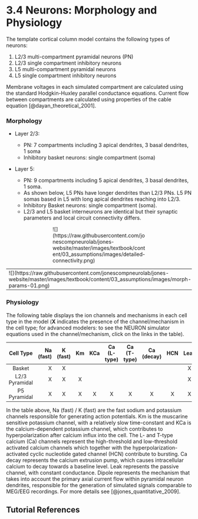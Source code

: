 <!--
# Title: 3.4 Neurons: Morphology and Physiology
# Updated: 2024-01-16
#
# Contributors:
    # Dylan Daniels
-->

<!-- compare original: https://jonescompneurolab.github.io/hnn-under_the_hood/02_morphology-physiology/02_morphology-physiology -->

# 3.4 Neurons: Morphology and Physiology

The template cortical column model contains the following types of neurons:

1. L2/3 multi-compartment pyramidal neurons (PN)
2. L2/3 single compartment inhibitory neurons
3. L5 multi-compartment pyramidal neurons
4. L5 single compartment inhibitory neurons

Membrane voltages in each simulated compartment are calculated using the standard Hodgkin-Huxley parallel conductance equations. Current flow between compartments are calculated using properties of the cable equation [@dayan_theoretical_2001].

### Morphology

- Layer 2/3:
    - PN: 7 compartments including 3 apical dendrites, 3 basal dendrites, 1 soma
    - Inhibitory basket neurons: single compartment (soma)

- Layer 5:
    - PN: 9 compartments including 5 apical dendrites, 3 basal dendrites, 1 soma.
    - As shown below, L5 PNs have longer dendrites than L2/3 PNs. L5 PN somas based in L5 with long apical dendrites reaching into L2/3.
    - Inhibitory Basket neurons: single compartment (soma).
    - L2/3 and L5 basket interneurons are identical but their synaptic parameters and local circuit connectivity differs.

<div style="display:block; width:50%; margin: 0 auto;">
![](https://raw.githubusercontent.com/jonescompneurolab/jones-website/master/images/textbook/content/03_assumptions/images/detailed-connectivity.png)
</div>

<table style="border:none">
  <tr>
    <td style="border:none" width=>
    ![](https://raw.githubusercontent.com/jonescompneurolab/jones-website/master/images/textbook/content/03_assumptions/images/morph-params-01.png)
    </td>
    <td style="border:none; vertical-align:middle;">
    ![](https://raw.githubusercontent.com/jonescompneurolab/jones-website/master/images/textbook/content/03_assumptions/images/morph-params-02.png)
    </td>
  </tr>
</table>

### Physiology

The following table displays the ion channels and mechanisms in each cell type in the model (**X** indicates the presence of the channel/mechanism in the cell type; for advanced modelers: to see the NEURON simulator equations used in the channel/mechanism, click on the links in the table).

| Cell Type      | Na (fast) | K (fast) | Km | KCa | Ca (L-type) | Ca (T-type) | Ca (decay) | HCN | Leak | Dipole |
|:--------------:|----------:|:--------:|:--:|:---:|:-----------:|:-----------:|:----------:|:---:|:----:|:------:|
| Basket         |         X | X        |    |     |             |             |            |     | X    |        |
| L2/3 Pyramidal |         X | X        | X  |     |             |             |            |     | X    | X      |
| P5 Pyramidal   |         X | X        | X  | X   | X           | X           | X          | X   | X    | X      |

In the table above, Na (fast) / K (fast) are the fast sodium and potassium channels responsible for generating action potentials. Km is the muscarine sensitive potassium channel, with a relatively slow time-constant and KCa is the calcium-dependent potassium channel, which contributes to hyperpolarization after calcium influx into the cell. The L- and T-type calcium (Ca) channels represent the high-threshold and low-threshold activated calcium channels which together with the hyperpolarization-activated cyclic nucleotide gated channel (HCN) contribute to bursting. Ca decay represents the calcium extrusion pump, which causes intracellular calcium to decay towards a baseline level. Leak represents the passive channel, with constant conductance. Dipole represents the mechanism that takes into account the primary axial current flow within pyramidal neuron dendrites, responsible for the generation of simulated signals comparable to MEG/EEG recordings. For more details see [@jones_quantitative_2009].

## Tutorial References
